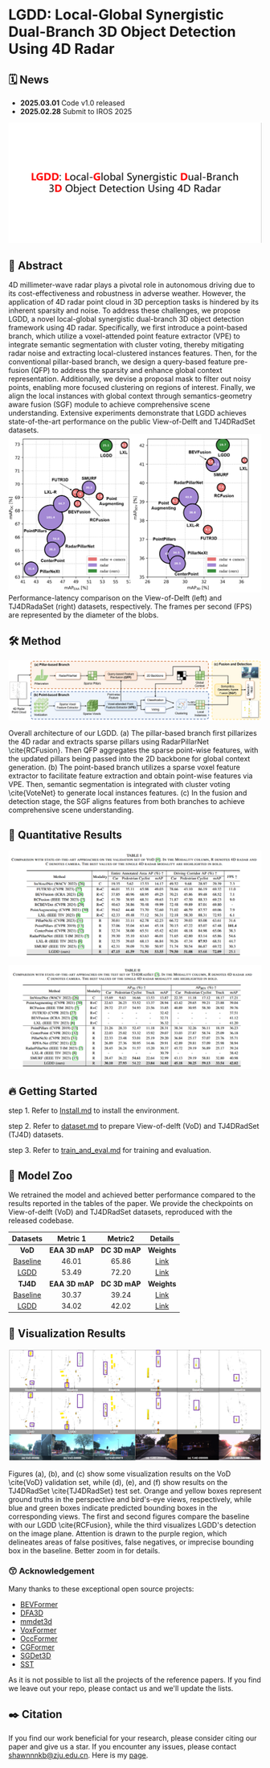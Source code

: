 # LGDD: Local-Global Synergistic Dual-Branch 3D Object Detection Using 4D Radar

## 🗓️ News

- **2025.03.01** Code v1.0 released
- **2025.02.28** Submit to IROS 2025

[![LGDD-demo](docs/all_Figures/LGDD-demo.png)](docs/all_Figures/LGDD-demo.mp4)

## 📜 Abstract
 
4D millimeter-wave radar plays a pivotal role in autonomous driving due to its cost-effectiveness and robustness in adverse weather. However, the application of 4D radar point cloud in 3D perception tasks is hindered by its inherent sparsity and noise. To address these challenges, we propose LGDD, a novel local-global synergistic dual-branch 3D object detection framework using 4D radar. Specifically, we first introduce a point-based branch, which utilize a voxel-attended point feature extractor (VPE) to integrate semantic segmentation with cluster voting, thereby mitigating radar noise and extracting local-clustered instances features. Then, for the conventional pillar-based branch, we design a query-based feature pre-fusion (QFP) to address the sparsity and enhance global context representation. Additionally, we devise a proposal mask to filter out noisy points, enabling more focused clustering on regions of interest. Finally, we align the local instances with global context through semantics-geometry aware fusion (SGF) module to achieve comprehensive scene understanding. Extensive experiments demonstrate that LGDD achieves state-of-the-art performance on the public View-of-Delft and TJ4DRadSet datasets.
![overview](./docs/all_Figures/Comparison.png)
Performance-latency comparison on the View-of-Delft (left) and TJ4DRadaSet (right) datasets, respectively. The frames per second (FPS) are represented by the diameter of the blobs.
## 🛠️ Method

![overview](./docs/all_Figures/Framework.png)

Overall architecture of our LGDD. (a) The pillar-based branch first pillarizes the 4D radar and extracts sparse pillars using RadarPillarNet \cite{RCFusion}. Then QFP aggregates the sparse point-wise features, with the updated pillars being passed into the 2D backbone for global context generation. (b) The point-based branch utilizes a sparse voxel feature extractor to facilitate feature extraction and obtain point-wise features via VPE. Then, semantic segmentation is integrated with cluster voting \cite{VoteNet} to generate local instances features. (c) In the fusion and detection stage, the SGF aligns features from both branches to achieve comprehensive scene understanding.

## 🍁 Quantitative Results

![View-of-Delft](./docs/all_Figures/Tab-VoD.png)

![TJ4DRadSet ](./docs/all_Figures/Tab-TJ4D.png)

## 🔥 Getting Started

step 1. Refer to [Install.md](./docs/Guidance/Install.md) to install the environment.

step 2. Refer to [dataset.md](./docs/Guidance/dataset.md) to prepare View-of-delft (VoD) and TJ4DRadSet (TJ4D) datasets.

step 3. Refer to [train_and_eval.md](./docs/Guidance/train_and_eval.md) for training and evaluation.

## 🚀 Model Zoo

We retrained the model and achieved better performance compared to the results reported in the tables of the paper. We provide the checkpoints on View-of-delft (VoD) and TJ4DRadSet datasets, reproduced with the released codebase.

| Datasets                                                                    | Metric 1       | Metric2       | Details       |
| :-------------------------------------------------------------------------: | :------------: | :-----------: | :-----------: |
| **VoD**                                                                     | **EAA 3D mAP** | **DC 3D mAP** | **Weights**   |
| [Baseline](projects/RadarPillarNet/configs/VoD-radarpillarnet_4x1_80e.py)   |    46.01       |   65.86       | [Link](https://github.com/shawnnnkb/LGDD/releases/download/weights-and-checkpoints/final_ckpt.zip)|   
| [LGDD](projects/LGDD/configs/vod-LGDD_2x4_24e.py)                           |    53.49       |   72.20       | [Link](https://github.com/shawnnnkb/LGDD/releases/download/weights-and-checkpoints/final_ckpt.zip)| 
| **TJ4D**                                                                    | **EAA 3D mAP** | **DC 3D mAP** | **Weights**   |
| [Baseline](projects/RadarPillarNet/configs/TJ4D-radarpillarnet_4x4_20e.py)  |    30.37       |   39.24       | [Link](https://github.com/shawnnnkb/LGDD/releases/download/weights-and-checkpoints/final_ckpt.zip)|           
| [LGDD](projects/LGDD/configs/TJ4D-LGDD_2x4_24e.py)                          |    34.02       |   42.02       | [Link](https://github.com/shawnnnkb/LGDD/releases/download/weights-and-checkpoints/final_ckpt.zip)|

## 🐸 Visualization Results

![Visualization](./docs/all_Figures/Visualization.png)

Figures (a), (b), and (c) show some visualization results on the VoD \cite{VoD} validation set, while (d), (e), and (f) show results on the TJ4DRadSet \cite{TJ4DRadSet} test set. Orange and yellow boxes represent ground truths in the perspective and bird's-eye views, respectively, while blue and green boxes indicate predicted bounding boxes in the corresponding views. The first and second figures compare the baseline with our LGDD \cite{RCFusion}, while the third visualizes LGDD's detection on the image plane. Attention is drawn to the purple region, which delineates areas of false positives, false negatives, or imprecise bounding box in the baseline. Better zoom in for details.

### 😙 Acknowledgement

Many thanks to these exceptional open source projects:
- [BEVFormer](https://github.com/fundamentalvision/BEVFormer)
- [DFA3D](https://github.com/IDEA-Research/3D-deformable-attention.git)
- [mmdet3d](https://github.com/open-mmlab/mmdetection3d)
- [VoxFormer](https://github.com/NVlabs/VoxFormer.git)
- [OccFormer](https://github.com/zhangyp15/OccFormer.git)
- [CGFormer](https://github.com/pkqbajng/CGFormer)
- [SGDet3D](https://github.com/shawnnnkb/SGDet3D)
- [SST](https://github.com/TuSimple/SST)

As it is not possible to list all the projects of the reference papers. If you find we leave out your repo, please contact us and we'll update the lists.

## ✒️ Citation

If you find our work beneficial for your research, please consider citing our paper and give us a star. If you encounter any issues, please contact shawnnnkb@zju.edu.cn. Here is my [page](shawnnnkb.github.io). 
